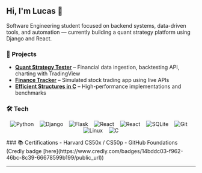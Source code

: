 ## Hi, I'm Lucas 👋

Software Engineering student focused on backend systems, data-driven tools, and automation — currently building a quant strategy platform using Django and React.

### 🔧 Projects
- **[Quant Strategy Tester](https://github.com/zbrusco/stock-alert)** – Financial data ingestion, backtesting API, charting with TradingView
- **[Finance Tracker](https://github.com/zbrusco/finance)** – Simulated stock trading app using live APIs
- **[Efficient Structures in C](https://github.com/zbrusco/efficiency)** – High-performance implementations and benchmarks

### 🛠 Tech
<p align="center">
  <img src="https://img.shields.io/badge/Python-gray?style=flat&logo=python&logoColor=white" alt="Python" />&nbsp;&nbsp;&nbsp;
  <img src="https://img.shields.io/badge/Django-gray?style=flat&logo=django&logoColor=white" alt="Django" />&nbsp;&nbsp;&nbsp;
  <img src="https://img.shields.io/badge/Flask-gray?style=flat&logo=flask&logoColor=white" alt="Flask" />&nbsp;&nbsp;&nbsp;
  <img src="https://img.shields.io/badge/React-gray?style=flat&logo=react&logoColor=white" alt="React" />&nbsp;&nbsp;&nbsp;
  <img src="https://img.shields.io/badge/Javascript-gray?style=flat&logo=javascript&logoColor=white" alt="React" />&nbsp;&nbsp;&nbsp;
  <img src="https://img.shields.io/badge/SQLite-gray?style=flat&logo=sqlite&logoColor=white" alt="SQLite" />&nbsp;&nbsp;&nbsp;
  <img src="https://img.shields.io/badge/Git-gray?style=flat&logo=git&logoColor=white" alt="Git" />&nbsp;&nbsp;&nbsp;
  <img src="https://img.shields.io/badge/Linux-gray?style=flat&logo=linux&logoColor=white" alt="Linux" />&nbsp;&nbsp;&nbsp;
  <img src="https://img.shields.io/badge/C-gray?style=flat&logo=c&logoColor=white" alt="C" />
</p>
### 📚 Certifications
- Harvard CS50x / CS50p
- GitHub Foundations (Credly badge [here](https://www.credly.com/badges/14bddc03-f962-46bc-8c39-66678599b199/public_url))

---
